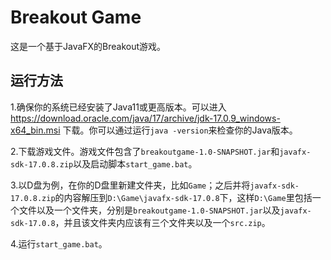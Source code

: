# Breakout Game

这是一个基于JavaFX的Breakout游戏。

## 运行方法

1.确保你的系统已经安装了Java11或更高版本。可以进入 https://download.oracle.com/java/17/archive/jdk-17.0.9_windows-x64_bin.msi 下载。你可以通过运行`java -version`来检查你的Java版本。

2.下载游戏文件。游戏文件包含了`breakoutgame-1.0-SNAPSHOT.jar`和`javafx-sdk-17.0.8.zip`以及启动脚本`start_game.bat`。

3.以D盘为例，在你的D盘里新建文件夹，比如`Game`；之后并将`javafx-sdk-17.0.8.zip`的内容解压到`D:\Game\javafx-sdk-17.0.8`下，这样`D:\Game`里包括一个文件以及一个文件夹，分别是`breakoutgame-1.0-SNAPSHOT.jar`以及`javafx-sdk-17.0.8`，并且该文件夹内应该有三个文件夹以及一个`src.zip`。

4.运行`start_game.bat`。
